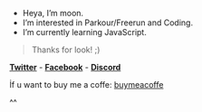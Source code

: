 * Heya, I’m moon.
* I’m interested in Parkour/Freerun and Coding.
* I’m currently learning JavaScript.
> Thanks for look! ;)

**[Twitter](https://twitter.com/mo0ned23)** -
**[Facebook](https://www.facebook.com/profile.php?id=100076505124626)** -
**[Discord](https://discords.com/bio/p/moonsilence)**

İf u want to buy me a coffe: [buymeacoffe](https://www.buymeacoffee.com/mooned)

^^
